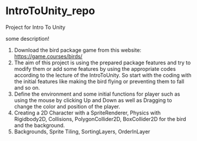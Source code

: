# IntroToUnity_repo
Project for Intro To Unity  

some description!

1) Download the bird package game from this website: https://game.courses/birds/
2) The aim of this project is using the prepared package features and  try to modify them or add some features by using the appropriate codes according to the lecture of the IntroToUnity. So start with the coding with the initial features like making the bird flying or preventing them to fall and so on.
3) Define the environment and some initial functions for player such as using the mouse by clicking Up and Down as well as Dragging to change the color and position of the player. 
4) Creating a 2D Character with a SpriteRenderer, Physics with Rigidbody2D, Collisions, PolygonCollider2D, BoxCollider2D for the bird and the background. 
5) Backgrounds, Sprite Tiling, SortingLayers, OrderInLayer